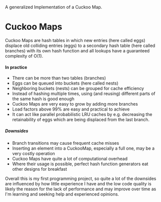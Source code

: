A generalized Implementation of a Cuckoo Map.
# Cuckoo Maps
Cuckoo Maps are hash tables in which new entries (here called eggs) displace old colliding entries
(eggs) to a secondary hash table (here called branches) with its own hash function and all lookups
have a guaranteed complexity of O(1).

#### In practice
- There can be more than two tables (branches)
- Eggs can be queued into buckets (here called nests)
- Neighboring buckets (nests) can be grouped for cache efficiency
- Instead of hashing multiple times, using (and reusing) different parts of the same hash is good enough
- Cuckoo Maps are very easy to grow by adding more branches
- Load factors above 99% are easy and practical to achieve
- It can act like parallel probabilistic LRU caches by e.g. decreasing the retainability of eggs which are being displaced from the last branch.
##### Downsides
- Branch transitions may cause frequent cache misses
- Inserting an element into a CuckooMap, especially a full one, may be a very costly operation
- Cuckoo Maps have quite a lot of computational overhead
- Where their usage is possible, perfect hash function generators eat other designs for breakfast

Overall this is my first programming project, so quite a lot of the downsides are influenced by
how little experience I have and the low code quality is likely the reason for the lack of
performance and may improve over time as I'm learning and seeking help and experienced opinions.
